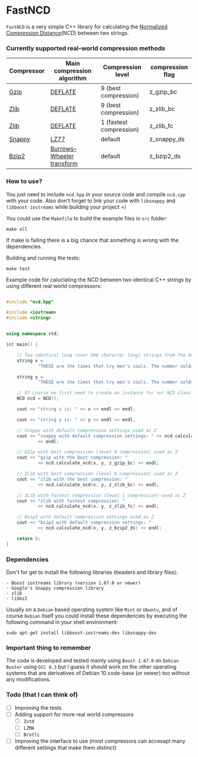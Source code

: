 # FastNCD

`FastNCD` is a very simple C++ library for calculating the [Normalized Compression Distance](https://en.wikipedia.org/wiki/Normalized_compression_distance)(NCD) between two strings.

### Currently supported real-world compression methods

| Compressor | Main compression algorithm | Compression level | compression flag |
|--------|--------|--------|--------|
|    [Gzip](https://en.wikipedia.org/wiki/Gzip)    |  [DEFLATE](https://en.wikipedia.org/wiki/DEFLATE)      |  9 (best compression)     |  z_gzip_bc      |
|    [Zlib](https://en.wikipedia.org/wiki/Zlib) |  [DEFLATE](https://en.wikipedia.org/wiki/DEFLATE)      |  9 (best compression)      |  z_zlib_bc      |
|    [Zlib](https://en.wikipedia.org/wiki/Zlib) | [DEFLATE](https://en.wikipedia.org/wiki/DEFLATE)      |  1 (fastest compression)      |  z_zlib_fc      |
|    [Snappy](https://en.wikipedia.org/wiki/Snappy_(compression))    |  [LZ77](https://en.wikipedia.org/wiki/LZ77_and_LZ78)      |  default      |  z_snappy_ds      |
|    [Bzip2](https://en.wikipedia.org/wiki/Bzip2)    |  [Burrows–Wheeler transform](https://en.wikipedia.org/wiki/Burrows–Wheeler_transform)      |  default      |  z_bzip2_ds      |


### How to use?

You just need to include `ncd.hpp` in your source code and compile `ncd.cpp` with your code. Also don't forget to link your code with `libsnappy` and `libboost iostreams` while building your project =)

You could use the `Makefile` to build the example files in `src` folder:

	make all

If make is failing there is a big chance that something is wrong with the dependencies.

Building and running the tests:

	make test

Example code for caluclating the NCD between two identical C++ strings by using different real world compressors:


```cpp

#include "ncd.hpp"

#include <iostream>
#include <string>


using namespace std;

int main() {

	// Two identical long (over 500 character long) strings from The American Crisis by Thomas Paine
	string x =
			"THESE are the times that try men's souls. The summer soldier and the sunshine patriot will, in this crisis, shrink from the service of their country; but he that stands by it now, deserves the love and thanks of man and woman. Tyranny, like hell, is not easily conquered; yet we have this consolation with us, that the harder the conflict, the more glorious the triumph. What we obtain too cheap, we esteem too lightly: it is dearness only that gives every thing its value. Heaven knows how to put a proper price upon its goods; and it would be strange indeed if so celestial an article as FREEDOM should not be highly rated";

	string y =
			"THESE are the times that try men's souls. The summer soldier and the sunshine patriot will, in this crisis, shrink from the service of their country; but he that stands by it now, deserves the love and thanks of man and woman. Tyranny, like hell, is not easily conquered; yet we have this consolation with us, that the harder the conflict, the more glorious the triumph. What we obtain too cheap, we esteem too lightly: it is dearness only that gives every thing its value. Heaven knows how to put a proper price upon its goods; and it would be strange indeed if so celestial an article as FREEDOM should not be highly rated";

	// Of course we first need to create an instance for our NCD class ;)
	NCD ncd = NCD();

	cout << "string x is: " << x << endl << endl;

	cout << "string y is: " << y << endl << endl;

	// Snappy with default compression settings used as Z
	cout << "snappy with default compression settings: " << ncd.calculate_ncd(x, y, z_snappy_ds)
			<< endl;

	// GZip with best compression (level 9 compression) used as Z
	cout << "gzip with the best compression: "
			<< ncd.calculate_ncd(x, y, z_gzip_bc) << endl;

	// ZLib with best compression (level 9 compression) used as Z
	cout << "zlib with the best compression: "
			<< ncd.calculate_ncd(x, y, z_zlib_bc) << endl;

	// ZLib with fastest compression (level 1 compression) used as Z
	cout << "zlib with fastest compression: "
			<< ncd.calculate_ncd(x, y, z_zlib_fc) << endl;

	// Bzip2 with default compression settings used as Z
	cout << "bzip2 with default compression settings: "
			<< ncd.calculate_ncd(x, y, z_bzip2_ds) << endl;

	return 0;
}


```



### Dependencies

Don't for get to install the following libraries (headers and library files):

	- Boost iostreams library (version 1.67.0 or newer)
	- Google's Snappy compression library
	- zlib
	- libbz2

Usually on a `Debian` based operating system like `Mint` or `Ubuntu`, and of course `Debian` itself you could install these dependencies by executing the following command in your shell environment:

	sudo apt-get install libboost-iostreams-dev libsnappy-dev

### Important thing to remember
The code is developed and tested mainly using `Boost 1.67.0` on `Debian Buster` using `GCC 8.3` but I guess it should work on the other operating systems that are derivatives of Debian 10 code-base (or newer) too without any modifications.

### Todo (that I can think of)

- [ ] Improving the tests
- [ ] Adding support for more real world compressors
	- [ ] `Zstd`
	- [ ] `LZMA`
	- [ ] `Brotli`
- [ ] Improving the interface to use (most compressors can accesapt many different settings that make them distinct)
